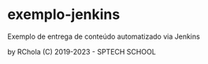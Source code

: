 # exemplo-jenkins
Exemplo de entrega de conteúdo automatizado via Jenkins

by RChola (C) 2019-2023 - SPTECH SCHOOL
